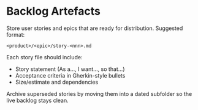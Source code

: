 # Backlog Artefacts

Store user stories and epics that are ready for distribution. Suggested format:

```
<product>/<epic>/story-<nnn>.md
```

Each story file should include:
- Story statement (As a…, I want…, so that…)
- Acceptance criteria in Gherkin-style bullets
- Size/estimate and dependencies

Archive superseded stories by moving them into a dated subfolder so the live backlog stays clean.
